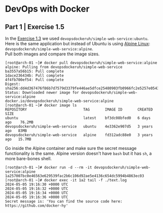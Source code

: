 
# DevOps with Docker
## Part 1 | Exercise 1.5

In the [Exercise 1.3](https://devopswithdocker.com/part-1/section-2#exercise-13) we used `devopsdockeruh/simple-web-service:ubuntu`. Here is the same application but instead of Ubuntu is using [Alpine Linux](https://www.alpinelinux.org/): `devopsdockeruh/simple-web-service:alpine`.  
Pull both images and compare the image sizes.

```shell
[root@arch-01 ~]# docker pull devopsdockeruh/simple-web-service:alpine
alpine: Pulling from devopsdockeruh/simple-web-service
ba3557a56b15: Pull complete 
1dace236434b: Pull complete 
4f4fb700ef54: Pull complete 
Digest: sha256:dd4d367476f86b7d7579d3379fe446ae5dfce25480903fb0966fc2e5257e0543
Status: Downloaded newer image for devopsdockeruh/simple-web-service:alpine
docker.io/devopsdockeruh/simple-web-service:alpine
[root@arch-01 ~]# docker image ls
REPOSITORY                          TAG       IMAGE ID       CREATED       SIZE
ubuntu                              latest    bf3dc08bfed0   6 days ago    76.2MB
devopsdockeruh/simple-web-service   ubuntu    4e3362e907d5   3 years ago   83MB
devopsdockeruh/simple-web-service   alpine    fd312adc88e0   3 years ago   15.7MB
```

Go inside the Alpine container and make sure the secret message functionality is the same. Alpine version doesn't have `bash` but it has `sh`, a more bare-bones shell.

```shell
[root@arch-01 ~]# docker run -d --rm -it devopsdockeruh/simple-web-service:alpine
1a257007bc0e46563e629539fac2b6c106d92ae5e4136c654dc5994b4863ec03
[root@arch-01 ~]# docker exec -it 1a2 tail -f ./text.log
2024-05-05 19:16:30 +0000 UTC
2024-05-05 19:16:32 +0000 UTC
2024-05-05 19:16:34 +0000 UTC
2024-05-05 19:16:36 +0000 UTC
Secret message is: 'You can find the source code here: https://github.com/docker-hy'
```
